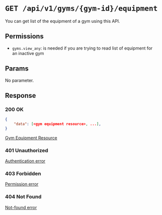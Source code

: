 # `GET /api/v1/gyms/{gym-id}/equipment`
You can get list of the equipment of a gym using this API.


## Permissions

- `gyms.view_any`: is needed if you are trying to read list of equipment for an inactive gym

## Params

No parameter.

## Response

### 200 OK

```json
{
    "data": [<gym equipment resource>, ...],
}
```

[Gym Equipment Resource](../../resources/gym_equipment.md)

### 401 Unauthorized
[Authentication error](../../authentication-errors.md)

### 403 Forbidden
[Permission error](../../permission-errors.md)

### 404 Not Found
[Not-found error](../../not-found-errors.md)
